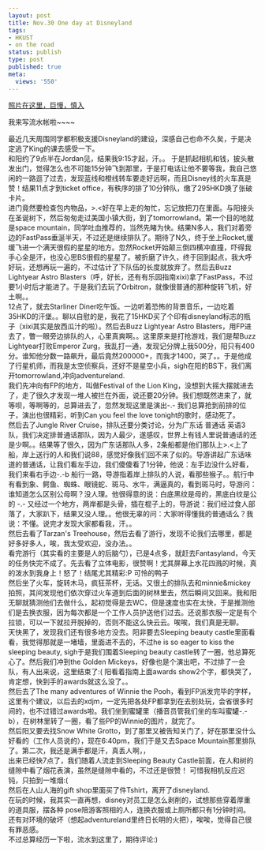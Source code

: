 ```yaml
---
layout: post
title: Nov.30 One day at Disneyland
tags:
- HKUST
- on the road
status: publish
type: post
published: true
meta:
  views: '550'
---
```

<div class="cnt">
<div><a href="http://www.footo.cn/myalbum.php?user=azalea" target="_blank">照片在这里，巨慢，慎入</a>

我来写流水帐啦~~~~</div>
<div></div>
<div>最近几天周围同学都积极支援Disneyland的建设，深感自己也命不久矣，于是决定逃了King的课去感受一下。</div>
<div></div>
<div>和阳约了9点半在Jordan见，结果我9:15才起，汗。。 于是抓起相机和钱，披头散发出门，觉得怎么也不可能15分钟飞到那里，于是打电话让他不要等我，我自己悠闲的一路逛了过去，发现蓝线和橙线转车要走好远啊，而且Disney线的火车真是赞！结果11点才到ticket office，有秩序的排了10分钟队，缴了295HKD换了张破卡片。</div>
<div></div>
<div>进门竟然要检查包内物品，&gt;.&lt;好在早上走的匆忙，忘记放把刀在里面。与阳接头在圣诞树下，然后匆匆走过美国小镇大街，到了tomorrowland。第一个目的地就是space mountain，同学吐血推荐的，当然先睹为快。结果N多人，我们对着旁边的FastPass垂涎半天，不过还是继续排队了。期待了N久，终于坐上Rocket,缓缓飞进一个满天很假的星星的地方。忽然Rocket开始颠三倒四横冲直撞，吓得我手心全是汗，也没心思BS很假的星星了。被折磨了许久，终于回到起点，我大呼好玩，还想再玩一遍的，不过估计了下队伍的长度就放弃了。然后去Buzz Lightyear Astro Blasters（呼，好长，还有有乐园指南xixi)拿了FastPass，不过要1小时后才能进了。于是我们去玩了Orbitron，就像很普通的那种旋转飞机，好土啊。。</div>
<div></div>
<div>12点了，就去Starliner Diner吃午饭。一边听着恐怖的背景音乐，一边吃着35HKD的汗堡。。聊以自慰的是，我花了15HKD买了个印有disneyland标志的瓶子（xixi其实是放西瓜汁的啦）。然后去Buzz Lightyear Astro Blasters，用FP进去了，瞥一眼旁边排队的人，心里真爽啊。。这里原来是打抢游戏，我们是帮Buzz Lightyear打败Emperor Zurg，我乱打一通，发现记分牌上我500分，阳只有400分。谁知他分数一路飙升，最后竟然200000+，而我才1400，哭了。。于是他成了行星机师，而我是太空侦察兵，还好不是星空小兵，sigh在阳的BS下，我们离开tomorrowland,冲向adventureland.</div>
<div></div>
<div>我们先冲向有FP的地方，叫做Festival of the Lion King，没想到大摇大摆就进去了，走了很久才发现一堆人被拦在外面，说还要20分钟。我们想既然进来了，就等呗，等啊等的，总算进去了，忽然发现这里是演出-.- 我们总算抢到前排的位子，演出也很精彩，听到Can you feel the love tonight的歌时，感动死了。</div>
<div></div>
<div>然后去了Jungle River Cruise，排队还要分类讨论，分为广东话 普通话 英语3队，我们决定排普通话那队，因为人最少，遂感叹，世界上有钱人里说普通话的还是少啊。。结果等了很久，因为广东话那队人多，2条船都是他们那队上&gt;.&lt;上了船，岸上送行的人和我们说88，感觉好像我们回不来了似的。导游讲起广东话味道的普通话，让我们看左手边，我们傻傻看了1分钟，他说：左手边没什么好看，我们来看右手边-.-b 船行一路，导游指着岸上排队的人说，看那些猴子。。航行中有看到象、鳄鱼、蜘蛛、眼镜蛇、斑马、水牛，满逼真的，看到斑马时，导游问：谁知道怎么区别公母啊？没人理。他很得意的说：白底黑纹是母的，黑底白纹是公的 -.- 又经过一个地方，两岸都是头骨，插在棍子上的，导游说：我们经过食人部落了，大家趴下，结果又没人理。。他很无辜的问：大家听得懂我的普通话么？我说：不懂。说完才发现大家都看我，汗。。</div>
<div></div>
<div>然后去看了Tarzan's Treehouse，然后去看了游行，发现不论我们去哪里，都是好多好多人，唉，我太受欢迎，没办法。。</div>
<div></div>
<div>看完游行（其实看的主要是人的后脑勺），已是4点多，就赶去Fantasyland，今天的任务快完不成了。先去看了立体电影，很赞啊！尤其屏幕上水花四溅的时候，真的泼水到我身上！怒了！结尾尤其精彩:P 可怜的鸭子</div>
<div></div>
<div>然后坐了火车，旋转木马，疯狂茶杯，无话。又很土的排队去和minnie&amp;mickey拍照，其间发现他们依次穿过火车道到后面的树林里去，然后瞬间又回来。我和阳无聊就猜测他们去做什么，起初觉得是去WC，但是速度也实在太快，于是推测他们是去换衣服，因为每次都是一个工作人员护送他们过去。还说那衣服一定是有个拉锁，可以一下就拉开脱掉的，否则不能这么快云云。唉唉，我们真是无聊。</div>
<div></div>
<div>天快黑了，发现我们还有很多地方没去。阳非要去Sleeping beauty castle里面看看，我觉得那就是一堵墙，里面进不去的，不过he is so eager to kiss the sleeping beauty, sigh于是我们围着Sleeping beauty castle转了一圈，他总算死心了。然后我们冲到the Golden Mickeys，好像也是个演出吧，不过排了一会队，有人出来说，这里结束了:( 阳看着指南上面awards show2个字，都快哭了，肯定想，快到手的awards就这么没了。。</div>
<div></div>
<div>然后去了The many adventures of Winnie the Pooh，看到FP派发完毕的字样，这里有个建议，以后去的xdjm，一定先把各处FP都拿到在去别处玩，会省很多时间的，也不过错过awards啦。我们坐到蜜罐里（播音员管我们坐的车叫蜜罐-.-b），在树林里转了一圈，看了些PP的Winnie的图片，就完了。</div>
<div></div>
<div>然后阳又要去找Snow White Grotto，到了那里又被告知关门了，好在那里没什么好看的（工作人员说的），现在6:40pm，我们于是又去Space Mountain那里排队了。第二次，我还是满手都是汗，真丢人啊，，</div>
<div></div>
<div>出来已经快7点了，我们随着人流走到Sleeping Beauty Castle前面，在人和树的缝隙中看了烟花表演，虽然是缝隙中看的，不过还是很赞！ 可惜我相机反应迟钝，只拍到一堆烟:(</div>
<div></div>
<div>然后在人山人海的gift shop里面买了件Tshirt，离开了disneyland.</div>
<div></div>
<div>在玩的时候，我其实一直再想，disney对员工是怎么剥削的，试想那些穿着厚重的道具服，摆各种 pose陪游客照相的人，连换衣服或上厕所都只有1分钟时间。还有对环境的破坏（想起adventureland里终日长明的火把），唉唉，觉得自己很有罪恶感。</div>
<div></div>
<div>不过总算经历一下啦，流水到这里了，期待评论:)</div>
<div></div>
<div></div>
</div>
